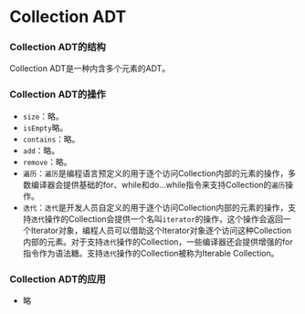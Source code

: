 # Collection ADT

### Collection ADT的结构

Collection ADT是一种内含多个元素的ADT。

### Collection ADT的操作

- `size`：略。
- `isEmpty`略。
- `contains`：略。
- `add`：略。
- `remove`：略。
- `遍历`：`遍历`是编程语言预定义的用于逐个访问Collection内部的元素的操作，多数编译器会提供基础的for、while和do...while指令来支持Collection的`遍历`操作。
- `迭代`：`迭代`是开发人员自定义的用于逐个访问Collection内部的元素的操作，支持`迭代`操作的Collection会提供一个名叫`iterator`的操作，这个操作会返回一个Iterator对象，编程人员可以借助这个Iterator对象逐个访问这种Collection内部的元素。对于支持`迭代`操作的Collection，一些编译器还会提供增强的for指令作为语法糖。支持`迭代`操作的Collection被称为Iterable Collection。

### Collection ADT的应用

- 略
